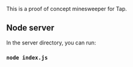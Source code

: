 This is a proof of concept minesweeper for Tap.

## Node server

In the server directory, you can run:

### `node index.js`

<!-- ## React App

In main directory, you can run:

### `npm start`

Open [http://localhost:3000](http://localhost:3000) to view it in the browser.
 -->

